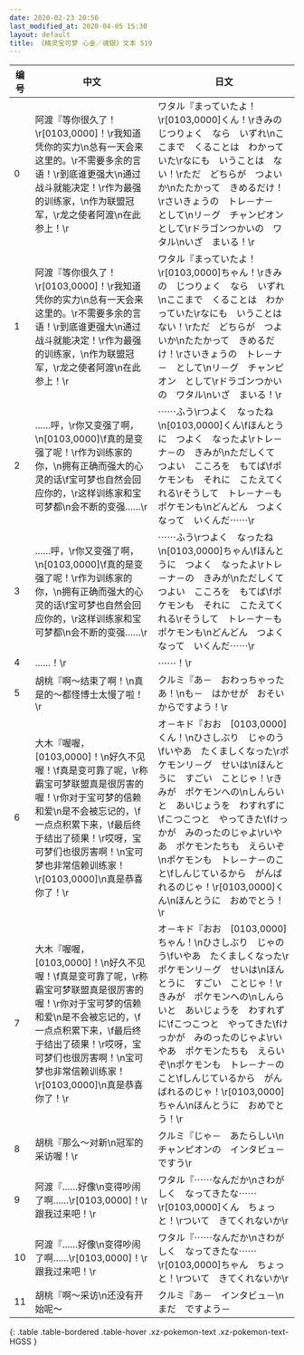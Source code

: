 ```yaml
---
date: 2020-02-23 20:56
last_modified_at: 2020-04-05 15:30
layout: default
title: 《精灵宝可梦 心金／魂银》文本 519
---
```

| 编号 | 中文 | 日文 |
| ---- | ---- | ---- |
| 0 | 阿渡『等你很久了！\r[0103,0000]！\r我知道凭你的实力\n总有一天会来这里的。\r不需要多余的言语！\r到底谁更强大\n通过战斗就能决定！\r作为最强的训练家，\n作为联盟冠军，\r龙之使者阿渡\n在此参上！\r | ワタル『まっていたよ！\r[0103,0000]くん！\rきみの　じつりょく　なら　いずれ\nここまで　くることは　わかっていた\rなにも　いうことは　ない！\rただ　どちらが　つよいか\nたたかって　きめるだけ！\rさいきょうの　トレ－ナ－　として\nリ－グ　チャンピオン　として\rドラゴンつかいの　ワタル\nいざ　まいる！\r |
| 1 | 阿渡『等你很久了！\r[0103,0000]！\r我知道凭你的实力\n总有一天会来这里的。\r不需要多余的言语！\r到底谁更强大\n通过战斗就能决定！\r作为最强的训练家，\n作为联盟冠军，\r龙之使者阿渡\n在此参上！\r | ワタル『まっていたよ！\r[0103,0000]ちゃん！\rきみの　じつりょく　なら　いずれ\nここまで　くることは　わかっていた\rなにも　いうことは　ない！\rただ　どちらが　つよいか\nたたかって　きめるだけ！\rさいきょうの　トレ－ナ－　として\nリ－グ　チャンピオン　として\rドラゴンつかいの　ワタル\nいざ　まいる！\r |
| 2 | ……呼，\r你又变强了啊，\n[0103,0000]\f真的是变强了呢！\r作为训练家的你，\n拥有正确而强大的心灵的话\f宝可梦也自然会回应你的，\r这样训练家和宝可梦都\n会不断的变强……\r | ⋯⋯ふう\rつよく　なったね\n[0103,0000]くん\fほんとうに　つよく　なったよ\rトレ－ナ－の　きみが\nただしくて　つよい　こころを　もてば\fポケモンも　それに　こたえてくれる\rそうして　トレ－ナ－も　ポケモンも\nどんどん　つよくなって　いくんだ⋯⋯\r |
| 3 | ……呼，\r你又变强了啊，\n[0103,0000]\f真的是变强了呢！\r作为训练家的你，\n拥有正确而强大的心灵的话\f宝可梦也自然会回应你的，\r这样训练家和宝可梦都\n会不断的变强……\r | ⋯⋯ふう\rつよく　なったね\n[0103,0000]ちゃん\fほんとうに　つよく　なったよ\rトレ－ナ－の　きみが\nただしくて　つよい　こころを　もてば\fポケモンも　それに　こたえてくれる\rそうして　トレ－ナ－も　ポケモンも\nどんどん　つよくなって　いくんだ⋯⋯\r |
| 4 | ……！\r | ⋯⋯！\r |
| 5 | 胡桃『啊～结束了啊！\n真是的～都怪博士太慢了啦！\r | クルミ『あ－　おわっちゃったあ！\nも－　はかせが　おそいからですよう！\r |
| 6 | 大木『喔喔，[0103,0000]！\n好久不见喔！\f真是变可靠了呢，\r称霸宝可梦联盟真是很厉害的喔！\r你对于宝可梦的信赖和爱\n是不会被忘记的，\f一点点积累下来，\f最后终于结出了硕果！\r哎呀，宝可梦们也很厉害啊！\n宝可梦也非常信赖训练家！\r[0103,0000]\n真是恭喜你了！\r | オ－キド『おお　[0103,0000]くん！\nひさしぶり　じゃのう\fいやあ　たくましくなった\rポケモンリ－グ　せいは\nほんとうに　すごい　ことじゃ！\rきみが　ポケモンへの\nしんらいと　あいじょうを　わすれずに\fこつこつと　やってきた\fけっかが　みのったのじゃよ\rいやあ　ポケモンたちも　えらいぞ\nポケモンも　トレ－ナ－のこと\fしんじているから　がんばれるのじゃ！\r[0103,0000]くん\nほんとうに　おめでとう！\r |
| 7 | 大木『喔喔，[0103,0000]！\n好久不见喔！\f真是变可靠了呢，\r称霸宝可梦联盟真是很厉害的喔！\r你对于宝可梦的信赖和爱\n是不会被忘记的，\f一点点积累下来，\f最后终于结出了硕果！\r哎呀，宝可梦们也很厉害啊！\n宝可梦也非常信赖训练家！\r[0103,0000]\n真是恭喜你了！\r | オ－キド『おお　[0103,0000]ちゃん！\nひさしぶり　じゃのう\fいやあ　たくましくなった\rポケモンリ－グ　せいは\nほんとうに　すごい　ことじゃ！\rきみが　ポケモンへの\nしんらいと　あいじょうを　わすれずに\fこつこつと　やってきた\fけっかが　みのったのじゃよ\rいやあ　ポケモンたちも　えらいぞ\nポケモンも　トレ－ナ－のこと\fしんじているから　がんばれるのじゃ！\r[0103,0000]ちゃん\nほんとうに　おめでとう！\r |
| 8 | 胡桃『那么～对新\n冠军的采访喔！\r | クルミ『じゃ－　あたらしい\nチャンピオンの　インタビュ－ですう\r |
| 9 | 阿渡『……好像\n变得吵闹了啊……\r[0103,0000]！\r跟我过来吧！\r | ワタル『⋯⋯なんだか\nさわがしく　なってきたな⋯⋯\r[0103,0000]くん　ちょっと！\rついて　きてくれないか\r |
| 10 | 阿渡『……好像\n变得吵闹了啊……\r[0103,0000]！\r跟我过来吧！\r | ワタル『⋯⋯なんだか\nさわがしく　なってきたな⋯⋯\r[0103,0000]ちゃん　ちょっと！\rついて　きてくれないか\r |
| 11 | 胡桃『啊～采访\n还没有开始呢～ | クルミ『あ－　インタビュ－\nまだ　ですよう－ |
{: .table .table-bordered .table-hover .xz-pokemon-text .xz-pokemon-text-HGSS }